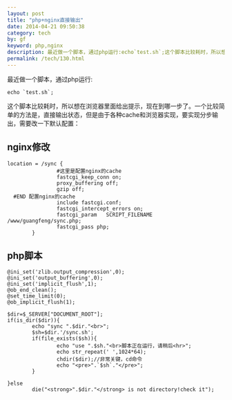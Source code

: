 ```yaml
---
layout: post
title: "php+nginx直接输出"
date: 2014-04-21 09:50:38
category: tech
by: gf
keyword: php,nginx
description: 最近做一个脚本，通过php运行:echo`test.sh`;这个脚本比较耗时，所以想在浏览器里面给出提示，现在到哪一步了。一个比较简单的方法是，直接输出状态，但是由于各种cache和浏览器实现
permalink: /tech/130.html
---
```

最近做一个脚本，通过php运行:

``````````
echo `test.sh`;
``````````

这个脚本比较耗时，所以想在浏览器里面给出提示，现在到哪一步了。一个比较简单的方法是，直接输出状态，但是由于各种cache和浏览器实现，要实现分步输出，需要改一下默认配置：

## nginx修改 ##

``````````
location = /sync {
                #这里是配置nginx的cache
                fastcgi_keep_conn on;
                proxy_buffering off;
                gzip off;
  #END 配置nginx的cache
                include fastcgi.conf;
                fastcgi_intercept_errors on;
                fastcgi_param   SCRIPT_FILENAME /www/guangfeng/sync.php;
                fastcgi_pass php;
        }
``````````

## php脚本 ##

``````````
@ini_set('zlib.output_compression',0);
@ini_set('output_buffering',0);
@ini_set('implicit_flush',1);
@ob_end_clean();
@set_time_limit(0);
@ob_implicit_flush(1);

$dir=$_SERVER["DOCUMENT_ROOT"];
if(is_dir($dir)){
        echo "sync ".$dir."<br>";
        $sh=$dir.'/sync.sh';
        if(file_exists($sh)){
                echo "use ".$sh."<br>脚本正在运行，请稍后<hr>";
                echo str_repeat(' ',1024*64);
                chdir($dir);//非常关键，cd命令
                echo "<pre>".`$sh`."</pre>";
        }

}else
        die("<strong>".$dir."</strong> is not directory!check it");
``````````